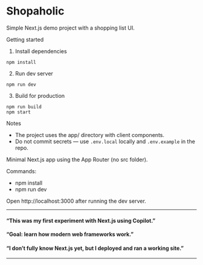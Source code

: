 # Shopaholic



Simple Next.js demo project with a shopping list UI.

Getting started

1. Install dependencies

```
npm install
```

2. Run dev server

```
npm run dev
```

3. Build for production

```
npm run build
npm start
```

Notes
- The project uses the app/ directory with client components.
- Do not commit secrets — use `.env.local` locally and `.env.example` in the repo.


Minimal Next.js app using the App Router (no src folder).

Commands:

- npm install
- npm run dev

Open http://localhost:3000 after running the dev server.


---

#### “This was my first experiment with Next.js using Copilot.”

#### “Goal: learn how modern web frameworks work.”

#### “I don’t fully know Next.js yet, but I deployed and ran a working site.”

---


